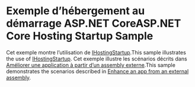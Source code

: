 # <a name="aspnet-core-hosting-startup-sample"></a><span data-ttu-id="f89c5-101">Exemple d’hébergement au démarrage ASP.NET Core</span><span class="sxs-lookup"><span data-stu-id="f89c5-101">ASP.NET Core Hosting Startup Sample</span></span>

<span data-ttu-id="f89c5-102">Cet exemple montre l’utilisation de [IHostingStartup](https://docs.microsoft.com/dotnet/api/microsoft.aspnetcore.hosting.ihostingstartup).</span><span class="sxs-lookup"><span data-stu-id="f89c5-102">This sample illustrates the use of [IHostingStartup](https://docs.microsoft.com/dotnet/api/microsoft.aspnetcore.hosting.ihostingstartup).</span></span> <span data-ttu-id="f89c5-103">Cet exemple illustre les scénarios décrits dans [Améliorer une application à partir d’un assembly externe](https://docs.microsoft.com/aspnet/core/fundamentals/host/platform-specific-configuration).</span><span class="sxs-lookup"><span data-stu-id="f89c5-103">This sample demonstrates the scenarios described in [Enhance an app from an external assembly](https://docs.microsoft.com/aspnet/core/fundamentals/host/platform-specific-configuration).</span></span>
